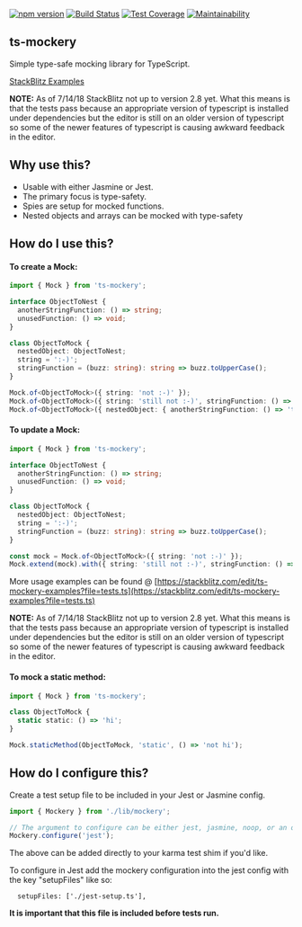[![npm version](https://badge.fury.io/js/ts-mockery.svg)](https://badge.fury.io/js/ts-mockery)
[![Build Status](https://travis-ci.org/ike18t/ts-mockery.png?branch=master)](https://travis-ci.org/ike18t/ts-mockery)
[![Test Coverage](https://api.codeclimate.com/v1/badges/7a40cfa333b296dee4a2/test_coverage)](https://codeclimate.com/github/ike18t/ts-mockery/test_coverage)
[![Maintainability](https://api.codeclimate.com/v1/badges/7a40cfa333b296dee4a2/maintainability)](https://codeclimate.com/github/ike18t/ts-mockery/maintainability)

## ts-mockery

Simple type-safe mocking library for TypeScript.

[StackBlitz Examples](https://stackblitz.com/edit/ts-mockery-examples?file=tests.ts)

**NOTE:** As of 7/14/18 StackBlitz not up to version 2.8 yet.  What this means is that the tests pass because an appropriate version of typescript is installed under dependencies but the editor is still on an older version of typescript so some of the newer features of typescript is causing awkward feedback in the editor.

## Why use this?

* Usable with either Jasmine or Jest.
* The primary focus is type-safety.
* Spies are setup for mocked functions.
* Nested objects and arrays can be mocked with type-safety

## How do I use this?

#### To create a Mock:

```typescript
import { Mock } from 'ts-mockery';

interface ObjectToNest {
  anotherStringFunction: () => string;
  unusedFunction: () => void;
}

class ObjectToMock {
  nestedObject: ObjectToNest;
  string = ':-)';
  stringFunction = (buzz: string): string => buzz.toUpperCase();
}

Mock.of<ObjectToMock>({ string: 'not :-)' });
Mock.of<ObjectToMock>({ string: 'still not :-)', stringFunction: () => 'type-safe partial of return type' });
Mock.of<ObjectToMock>({ nestedObject: { anotherStringFunction: () => 'type-safe partial of return type' } });

```

#### To update a Mock:

```typescript
import { Mock } from 'ts-mockery';

interface ObjectToNest {
  anotherStringFunction: () => string;
  unusedFunction: () => void;
}

class ObjectToMock {
  nestedObject: ObjectToNest;
  string = ':-)';
  stringFunction = (buzz: string): string => buzz.toUpperCase();
}

const mock = Mock.of<ObjectToMock>({ string: 'not :-)' });
Mock.extend(mock).with({ string: 'still not :-)', stringFunction: () => 'type-safe partial of return type' });

```

More usage examples can be found @ [https://stackblitz.com/edit/ts-mockery-examples?file=tests.ts](https://stackblitz.com/edit/ts-mockery-examples?file=tests.ts)

**NOTE:** As of 7/14/18 StackBlitz not up to version 2.8 yet.  What this means is that the tests pass because an appropriate version of typescript is installed under dependencies but the editor is still on an older version of typescript so some of the newer features of typescript is causing awkward feedback in the editor.

#### To mock a static method:

```typescript
import { Mock } from 'ts-mockery';

class ObjectToMock {
  static static: () => 'hi';
}

Mock.staticMethod(ObjectToMock, 'static', () => 'not hi');

```

## How do I configure this?

Create a test setup file to be included in your Jest or Jasmine config.

```typescript
import { Mockery } from './lib/mockery';

// The argument to configure can be either jest, jasmine, noop, or an object that implements the exported SpyAdapater interface
Mockery.configure('jest');
```

The above can be added directly to your karma test shim if you'd like.

To configure in Jest add the mockery configuration into the jest config with the key "setupFiles" like so:

```
  setupFiles: ['./jest-setup.ts'],
```

**It is important that this file is included before tests run.**
